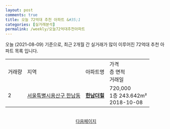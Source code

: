 ```yaml
---
layout: post
comments: true
title: 오늘 72억대 추천 아파트 &#35;1
categories: [실거래분석]
permalink: /weekly/오늘72억대추천아파트
---
```


오늘 (2021-08-09) 기준으로, 최근 2개월 간 실거래가 많이 이루어진 72억대 추천 아파트 목록 입니다.

<table class="sortable">
  <tr>
    <td>거래량</td>
    <td>지역</td>
    <td>아파트명</td>
    <td>가격<br>층 면적<br>거래일</td>
  </tr>

  <tr class="item">
    <td>2</td>
    <td><a href="/apt/서울특별시용산구한남동">서울특별시용산구 한남동</a></td>
    <td style="font-weight: bold;"><a href="https://search.naver.com/search.naver?query=한남동 한남더힐">한남더힐</a></td>
    <td>720,000<br>1층  243.642m²<br>2018-10-08</td>
  </tr>

</table>

<br>
<center><a href="/weekly/오늘72억대추천아파트2">다음페이지</a></center>
<br><br>
